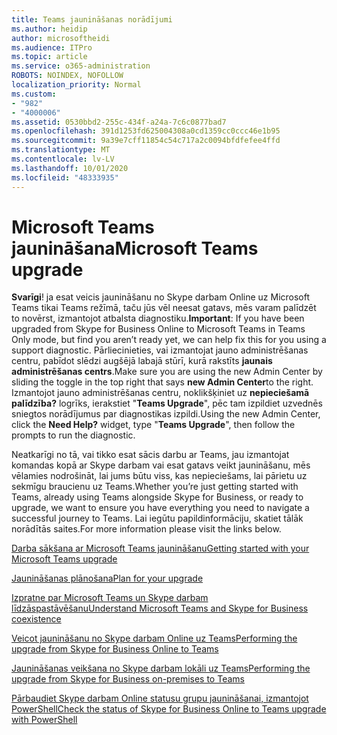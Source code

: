 ```yaml
---
title: Teams jaunināšanas norādījumi
ms.author: heidip
author: microsoftheidi
ms.audience: ITPro
ms.topic: article
ms.service: o365-administration
ROBOTS: NOINDEX, NOFOLLOW
localization_priority: Normal
ms.custom:
- "982"
- "4000006"
ms.assetid: 0530bbd2-255c-434f-a24a-7c6c0877bad7
ms.openlocfilehash: 391d1253fd625004308a0cd1359cc0ccc46e1b95
ms.sourcegitcommit: 9a39e7cff11854c54c717a2c0094bfdfefee4ffd
ms.translationtype: MT
ms.contentlocale: lv-LV
ms.lasthandoff: 10/01/2020
ms.locfileid: "48333935"
---
```

# <a name="microsoft-teams-upgrade"></a><span data-ttu-id="b1fd0-102">Microsoft Teams jaunināšana</span><span class="sxs-lookup"><span data-stu-id="b1fd0-102">Microsoft Teams upgrade</span></span>

<span data-ttu-id="b1fd0-103">**Svarīgi**! ja esat veicis jaunināšanu no Skype darbam Online uz Microsoft Teams tikai Teams režīmā, taču jūs vēl neesat gatavs, mēs varam palīdzēt to novērst, izmantojot atbalsta diagnostiku.</span><span class="sxs-lookup"><span data-stu-id="b1fd0-103">**Important**: If you have been upgraded from Skype for Business Online to Microsoft Teams in Teams Only mode, but find you aren’t ready yet, we can help fix this for you using a support diagnostic.</span></span> <span data-ttu-id="b1fd0-104">Pārliecinieties, vai izmantojat jauno administrēšanas centru, pabīdot slēdzi augšējā labajā stūrī, kurā rakstīts **jaunais administrēšanas centrs**.</span><span class="sxs-lookup"><span data-stu-id="b1fd0-104">Make sure you are using the new Admin Center by sliding the toggle in the top right that says **new Admin Center**to the right.</span></span> <span data-ttu-id="b1fd0-105">Izmantojot jauno administrēšanas centru, noklikšķiniet uz **nepieciešamā palīdzība?** logrīks, ierakstiet "**Teams Upgrade**", pēc tam izpildiet uzvednēs sniegtos norādījumus par diagnostikas izpildi.</span><span class="sxs-lookup"><span data-stu-id="b1fd0-105">Using the new Admin Center, click the **Need Help?** widget, type "**Teams Upgrade**", then follow the prompts to run the diagnostic.</span></span>

<span data-ttu-id="b1fd0-106">Neatkarīgi no tā, vai tikko esat sācis darbu ar Teams, jau izmantojat komandas kopā ar Skype darbam vai esat gatavs veikt jaunināšanu, mēs vēlamies nodrošināt, lai jums būtu viss, kas nepieciešams, lai pārietu uz sekmīgu braucienu uz Teams.</span><span class="sxs-lookup"><span data-stu-id="b1fd0-106">Whether you’re just getting started with Teams, already using Teams alongside Skype for Business, or ready to upgrade, we want to ensure you have everything you need to navigate a successful journey to Teams.</span></span> <span data-ttu-id="b1fd0-107">Lai iegūtu papildinformāciju, skatiet tālāk norādītās saites.</span><span class="sxs-lookup"><span data-stu-id="b1fd0-107">For more information please visit the links below.</span></span>

[<span data-ttu-id="b1fd0-108">Darba sākšana ar Microsoft Teams jaunināšanu</span><span class="sxs-lookup"><span data-stu-id="b1fd0-108">Getting started with your Microsoft Teams upgrade</span></span>](https://docs.microsoft.com/MicrosoftTeams/upgrade-start-here)

[<span data-ttu-id="b1fd0-109">Jaunināšanas plānošana</span><span class="sxs-lookup"><span data-stu-id="b1fd0-109">Plan for your upgrade</span></span>](https://docs.microsoft.com/MicrosoftTeams/upgrade-plan-journey)

[<span data-ttu-id="b1fd0-110">Izpratne par Microsoft Teams un Skype darbam līdzāspastāvēšanu</span><span class="sxs-lookup"><span data-stu-id="b1fd0-110">Understand Microsoft Teams and Skype for Business coexistence</span></span>](https://docs.microsoft.com/MicrosoftTeams/teams-and-skypeforbusiness-coexistence-and-interoperability)

[<span data-ttu-id="b1fd0-111">Veicot jaunināšanu no Skype darbam Online uz Teams</span><span class="sxs-lookup"><span data-stu-id="b1fd0-111">Performing the upgrade from Skype for Business Online to Teams</span></span>](https://docs.microsoft.com/MicrosoftTeams/upgrade-to-teams-execute-skypeforbusinessonline)

[<span data-ttu-id="b1fd0-112">Jaunināšanas veikšana no Skype darbam lokāli uz Teams</span><span class="sxs-lookup"><span data-stu-id="b1fd0-112">Performing the upgrade from Skype for Business on-premises to Teams</span></span>](https://docs.microsoft.com/MicrosoftTeams/upgrade-to-teams-execute-skypeforbusinesshybridonprem)
 
[<span data-ttu-id="b1fd0-113">Pārbaudiet Skype darbam Online statusu grupu jaunināšanai, izmantojot PowerShell</span><span class="sxs-lookup"><span data-stu-id="b1fd0-113">Check the status of Skype for Business Online to Teams upgrade with PowerShell</span></span>](https://docs.microsoft.com/powershell/module/skype/get-csteamsupgradestatus?view=skype-ps)
